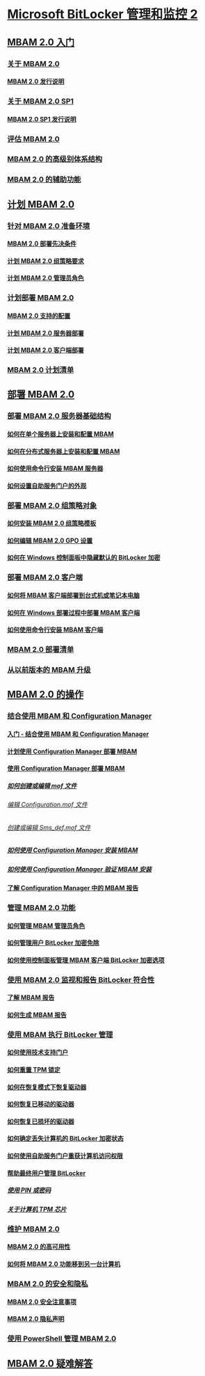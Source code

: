 # [Microsoft BitLocker 管理和监控 2](index.md)
## [MBAM 2.0 入门](getting-started-with-mbam-20-mbam-2.md)
### [关于 MBAM 2.0](about-mbam-20-mbam-2.md)
#### [MBAM 2.0 发行说明](release-notes-for-mbam-20-mbam-2.md)
### [关于 MBAM 2.0 SP1](about-mbam-20-sp1.md)
#### [MBAM 2.0 SP1 发行说明](release-notes-for-mbam-20-sp1.md)
### [评估 MBAM 2.0](evaluating-mbam-20-mbam-2.md)
### [MBAM 2.0 的高级别体系结构](high-level-architecture-for-mbam-20-mbam-2.md)
### [MBAM 2.0 的辅助功能](accessibility-for-mbam-20-mbam-2.md)
## [计划 MBAM 2.0](planning-for-mbam-20-mbam-2.md)
### [针对 MBAM 2.0 准备环境](preparing-your-environment-for-mbam-20-mbam-2.md)
#### [MBAM 2.0 部署先决条件](mbam-20-deployment-prerequisites-mbam-2.md)
#### [计划 MBAM 2.0 组策略要求](planning-for-mbam-20-group-policy-requirements-mbam-2.md)
#### [计划 MBAM 2.0 管理员角色](planning-for-mbam-20-administrator-roles-mbam-2.md)
### [计划部署 MBAM 2.0](planning-to-deploy-mbam-20-mbam-2.md)
#### [MBAM 2.0 支持的配置](mbam-20-supported-configurations-mbam-2.md)
#### [计划 MBAM 2.0 服务器部署](planning-for-mbam-20-server-deployment-mbam-2.md)
#### [计划 MBAM 2.0 客户端部署](planning-for-mbam-20-client-deployment-mbam-2.md)
### [MBAM 2.0 计划清单](mbam-20-planning-checklist-mbam-2.md)
## [部署 MBAM 2.0](deploying-mbam-20-mbam-2.md)
### [部署 MBAM 2.0 服务器基础结构](deploying-the-mbam-20-server-infrastructure-mbam-2.md)
#### [如何在单个服务器上安装和配置 MBAM](how-to-install-and-configure-mbam-on-a-single-server-mbam-2.md)
#### [如何在分布式服务器上安装和配置 MBAM](how-to-install-and-configure-mbam-on-distributed-servers-mbam-2.md)
#### [如何使用命令行安装 MBAM 服务器](how-to-use-a-command-line-to-install-the-mbam-server.md)
#### [如何设置自助服务门户的外观](how-to-brand-the-self-service-portal.md)
### [部署 MBAM 2.0 组策略对象](deploying-mbam-20-group-policy-objects-mbam-2.md)
#### [如何安装 MBAM 2.0 组策略模板](how-to-install-the-mbam-20-group-policy-template-mbam-2.md)
#### [如何编辑 MBAM 2.0 GPO 设置](how-to-edit-mbam-20-gpo-settings-mbam-2.md)
#### [如何在 Windows 控制面板中隐藏默认的 BitLocker 加密](how-to-hide-default-bitlocker-encryption-in-the-windows-control-panel-mbam-2.md)
### [部署 MBAM 2.0 客户端](deploying-the-mbam-20-client-mbam-2.md)
#### [如何将 MBAM 客户端部署到台式机或笔记本电脑](how-to-deploy-the-mbam-client-to-desktop-or-laptop-computers-mbam-2.md)
#### [如何在 Windows 部署过程中部署 MBAM 客户端](how-to-deploy-the-mbam-client-as-part-of-a-windows-deployment-mbam-2.md)
#### [如何使用命令行安装 MBAM 客户端](how-to-use-a-command-line-to-install-the-mbam-client.md)
### [MBAM 2.0 部署清单](mbam-20-deployment-checklist-mbam-2.md)
### [从以前版本的 MBAM 升级](upgrading-from-previous-versions-of-mbam.md)
## [MBAM 2.0 的操作](operations-for-mbam-20-mbam-2.md)
### [结合使用 MBAM 和 Configuration Manager](using-mbam-with-configuration-manager.md)
#### [入门 - 结合使用 MBAM 和 Configuration Manager](getting-started---using-mbam-with-configuration-manager.md)
#### [计划使用 Configuration Manager 部署 MBAM](planning-to-deploy-mbam-with-configuration-manager-2.md)
#### [使用 Configuration Manager 部署 MBAM](deploying-mbam-with-configuration-manager-mbam2.md)
##### [如何创建或编辑 mof 文件](how-to-create-or-edit-the-mof-files.md)
###### [编辑 Configuration.mof 文件](edit-the-configurationmof-file.md)
###### [创建或编辑 Sms_def.mof 文件](create-or-edit-the-sms-defmof-file.md)
##### [如何使用 Configuration Manager 安装 MBAM](how-to-install-mbam-with-configuration-manager.md)
##### [如何使用 Configuration Manager 验证 MBAM 安装](how-to-validate-the-mbam-installation-with-configuration-manager.md)
#### [了解 Configuration Manager 中的 MBAM 报告](understanding-mbam-reports-in-configuration-manager.md)
### [管理 MBAM 2.0 功能](administering-mbam-20-features-mbam-2.md)
#### [如何管理 MBAM 管理员角色](how-to-manage-mbam-administrator-roles-mbam-2.md)
#### [如何管理用户 BitLocker 加密免除](how-to-manage-user-bitlocker-encryption-exemptions-mbam-2.md)
#### [如何使用控制面板管理 MBAM 客户端 BitLocker 加密选项](how-to-manage-mbam-client-bitlocker-encryption-options-by-using-the-control-panel-mbam-2.md)
### [使用 MBAM 2.0 监视和报告 BitLocker 符合性](monitoring-and-reporting-bitlocker-compliance-with-mbam-20-mbam-2.md)
#### [了解 MBAM 报告](understanding-mbam-reports-mbam-2.md)
#### [如何生成 MBAM 报告](how-to-generate-mbam-reports-mbam-2.md)
### [使用 MBAM 执行 BitLocker 管理](performing-bitlocker-management-with-mbam-mbam-2.md)
#### [如何使用技术支持门户](how-to-use-the-help-desk-portal.md)
#### [如何重置 TPM 锁定](how-to-reset-a-tpm-lockout-mbam-2.md)
#### [如何在恢复模式下恢复驱动器](how-to-recover-a-drive-in-recovery-mode-mbam-2.md)
#### [如何恢复已移动的驱动器](how-to-recover-a-moved-drive-mbam-2.md)
#### [如何恢复已损坏的驱动器](how-to-recover-a-corrupted-drive-mbam-2.md)
#### [如何确定丢失计算机的 BitLocker 加密状态](how-to-determine-bitlocker-encryption-state-of-lost-computers-mbam-2.md)
#### [如何使用自助服务门户重获计算机访问权限](how-to-use-the-self-service-portal-to-regain-access-to-a-computer.md)
#### [帮助最终用户管理 BitLocker](helping-end-users-manage-bitlocker.md)
##### [使用 PIN 或密码](using-your-pin-or-password.md)
##### [关于计算机 TPM 芯片](about-the-computer-tpm-chip.md)
### [维护 MBAM 2.0](maintaining-mbam-20-mbam-2.md)
#### [MBAM 2.0 的高可用性](high-availability-for-mbam-20-mbam-2.md)
#### [如何将 MBAM 2.0 功能移到另一台计算机](how-to-move-mbam-20-features-to-another-computer-mbam-2.md)
### [MBAM 2.0 的安全和隐私](security-and-privacy-for-mbam-20-mbam-2.md)
#### [MBAM 2.0 安全注意事项](mbam-20-security-considerations-mbam-2.md)
#### [MBAM 2.0 隐私声明](mbam-20-privacy-statement-mbam-2.md)
### [使用 PowerShell 管理 MBAM 2.0](administering-mbam-20-using-powershell-mbam-2.md)
## [MBAM 2.0 疑难解答](troubleshooting-mbam-20-mbam-2.md)

